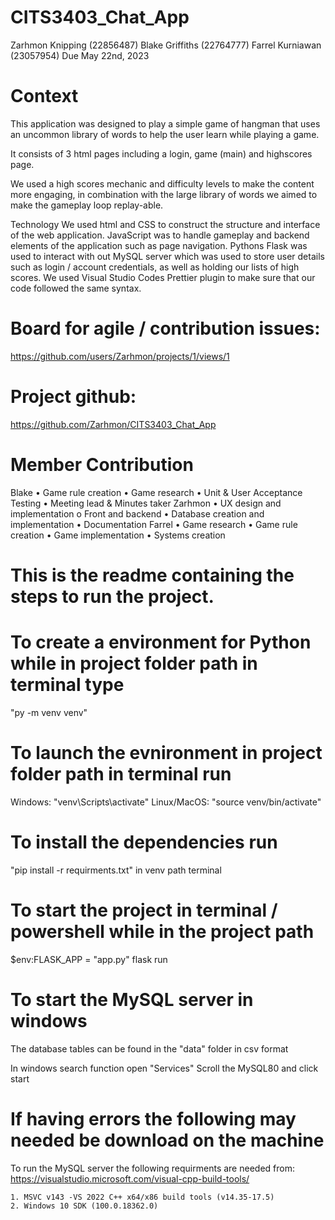 # CITS3403_Chat_App

Zarhmon Knipping (22856487)
Blake Griffiths (22764777)
Farrel Kurniawan (23057954)
Due May 22nd, 2023

# Context

This application was designed to play a simple game of hangman that uses an uncommon library of words
to help the user learn while playing a game.

It consists of 3 html pages including a login, game (main) and highscores page.

We used a high scores mechanic and difficulty levels to make the content more engaging,
in combination with the large library of words we aimed to make the gameplay loop replay-able.

Technology
We used html and CSS to construct the structure and interface of the web application.
JavaScript was to handle gameplay and backend elements of the application such as page navigation.
Pythons Flask was used to interact with out MySQL server which was used to store user details such as login / account credentials,
as well as holding our lists of high scores.
We used Visual Studio Codes Prettier plugin to make sure that our code followed the same syntax.

# Board for agile / contribution issues:

https://github.com/users/Zarhmon/projects/1/views/1

# Project github:

https://github.com/Zarhmon/CITS3403_Chat_App

# Member Contribution

Blake
• Game rule creation
• Game research
• Unit & User Acceptance Testing
• Meeting lead & Minutes taker
Zarhmon
• UX design and implementation
o Front and backend
• Database creation and implementation
• Documentation
Farrel
• Game research
• Game rule creation
• Game implementation
• Systems creation

# This is the readme containing the steps to run the project.

# To create a environment for Python while in project folder path in terminal type

"py -m venv venv"

# To launch the evnironment in project folder path in terminal run

Windows: "venv\Scripts\activate"
Linux/MacOS: "source venv/bin/activate"

# To install the dependencies run

"pip install -r requirments.txt" in venv path terminal

# To start the project in terminal / powershell while in the project path

$env:FLASK_APP = "app.py"
flask run

# To start the MySQL server in windows

The database tables can be found in the "data" folder in csv format

In windows search function open "Services"
Scroll the MySQL80 and click start

# If having errors the following may needed be download on the machine

To run the MySQL server the following requirments are needed from:
https://visualstudio.microsoft.com/visual-cpp-build-tools/

    1. MSVC v143 -VS 2022 C++ x64/x86 build tools (v14.35-17.5)
    2. Windows 10 SDK (100.0.18362.0)
